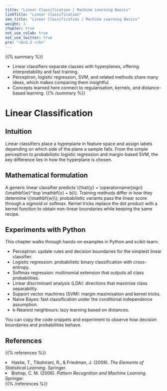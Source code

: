 ```yaml
---
title: "Linear Classification | Machine Learning Basics"
linkTitle: "Linear Classification"
seo_title: "Linear Classification | Machine Learning Basics"
weight: 3
chapter: true
not_use_colab: true
not_use_twitter: true
pre: "<b>2.2 </b>"
---
```


{{% summary %}}
- Linear classifiers separate classes with hyperplanes, offering interpretability and fast training.
- Perceptron, logistic regression, SVM, and related methods share many ideas, which makes comparing them insightful.
- Concepts learned here connect to regularisation, kernels, and distance-based learning.
{{% /summary %}}

# Linear Classification

## Intuition
Linear classifiers place a hyperplane in feature space and assign labels depending on which side of the plane a sample falls. From the simple perceptron to probabilistic logistic regression and margin-based SVM, the key difference lies in how the hyperplane is chosen.

## Mathematical formulation
A generic linear classifier predicts \\(\hat{y} = \operatorname{sign}(\mathbf{w}^\top \mathbf{x} + b)\\). Training methods differ in how they determine \\(\mathbf{w}\\); probabilistic variants pass the linear score through a sigmoid or softmax. Kernel tricks replace the dot product with a kernel function to obtain non-linear boundaries while keeping the same recipe.

## Experiments with Python
This chapter walks through hands-on examples in Python and scikit-learn:

- Perceptron: update rules and decision boundaries for the simplest linear classifier.
- Logistic regression: probabilistic binary classification with cross-entropy.
- Softmax regression: multinomial extension that outputs all class probabilities.
- Linear discriminant analysis (LDA): directions that maximise class separability.
- Support vector machines (SVM): margin maximisation and kernel tricks.
- Naive Bayes: fast classification under the conditional independence assumption.
- k-Nearest neighbours: lazy learning based on distances.

You can copy the code snippets and experiment to observe how decision boundaries and probabilities behave.

## References
{{% references %}}
<li>Hastie, T., Tibshirani, R., &amp; Friedman, J. (2009). <i>The Elements of Statistical Learning</i>. Springer.</li>
<li>Bishop, C. M. (2006). <i>Pattern Recognition and Machine Learning</i>. Springer.</li>
{{% /references %}}
